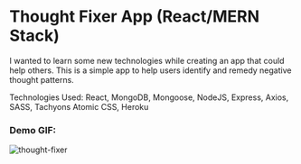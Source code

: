 # Thought Fixer App (React/MERN Stack)
I wanted to learn some new technologies while creating an app that could help others.
This is a simple app to help users identify and remedy negative thought patterns.

Technologies Used: React, MongoDB, Mongoose, NodeJS, Express, Axios, SASS, Tachyons Atomic CSS, Heroku

### Demo GIF:
![thought-fixer](https://user-images.githubusercontent.com/26422409/119585625-0bc46b80-bd99-11eb-9e68-981d156ac142.gif)
